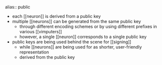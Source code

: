 alias:: public

- each [[neuron]] is derived from a public key
- multiple [[neurons]] can be generated from the same public key
	- through different encoding schemes or by using different prefixes in various [[vimputers]]
	- however, a single [[neuron]] corresponds to a single public key
- public keys are being used behind the scene for [[signing]]
	- while [[neurons]] are being used for as shorter, user-friendly representation
	- derived from the public key